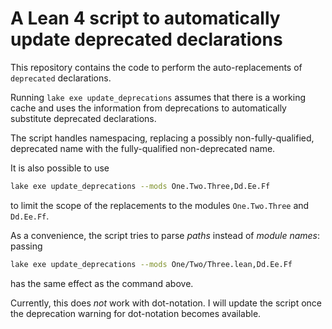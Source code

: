 # A Lean 4 script to automatically update deprecated declarations

This repository contains the code to perform the auto-replacements of `deprecated` declarations.

Running `lake exe update_deprecations` assumes that there is a working cache and
uses the information from deprecations to automatically substitute deprecated declarations.

The script handles namespacing, replacing a possibly non-fully-qualified, deprecated name with the fully-qualified non-deprecated name.

It is also possible to use
```bash
lake exe update_deprecations --mods One.Two.Three,Dd.Ee.Ff
```
to limit the scope of the replacements to the modules `One.Two.Three` and `Dd.Ee.Ff`.

As a convenience, the script tries to parse *paths* instead of *module names*:
passing
```bash
lake exe update_deprecations --mods One/Two/Three.lean,Dd.Ee.Ff
```
has the same effect as the command above.

Currently, this does *not* work with dot-notation.
I will update the script once the deprecation warning for dot-notation becomes available.
